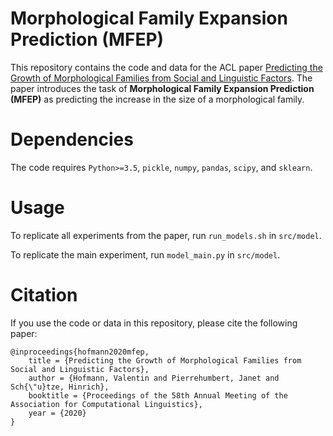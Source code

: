 # Morphological Family Expansion Prediction (MFEP)

This repository contains the code and data for the ACL paper [Predicting the Growth of Morphological Families
from Social and Linguistic Factors](https://www.aclweb.org/anthology/2020.acl-main.649.pdf). 
The paper introduces the task of **Morphological Family Expansion Prediction (MFEP)** as
predicting the increase in the size of a morphological family.

# Dependencies

The code requires `Python>=3.5`, `pickle`,  `numpy`, `pandas`, `scipy`, and `sklearn`.

# Usage

To replicate all experiments from the paper, run `run_models.sh` in `src/model`.

To replicate the main experiment, run `model_main.py` in `src/model`.

# Citation

If you use the code or data in this repository, please cite the following paper:

```
@inproceedings{hofmann2020mfep,
    title = {Predicting the Growth of Morphological Families from Social and Linguistic Factors},
    author = {Hofmann, Valentin and Pierrehumbert, Janet and Sch{\"u}tze, Hinrich},
    booktitle = {Proceedings of the 58th Annual Meeting of the Association for Computational Linguistics},
    year = {2020}
}
```
